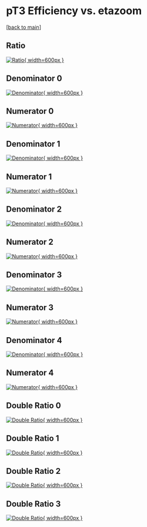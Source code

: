 # pT3 Efficiency vs. etazoom

[[back to main](./)]



## Ratio

[![Ratio](../mtv/var/pT3_loweta_13_0_eff_etazoom.png){ width=600px }](../mtv/var/pT3_loweta_13_0_eff_etazoom.pdf)

## Denominator 0

[![Denominator](../mtv/den/pT3_loweta_13_0_eff_etazoom_den0.png){ width=600px }](../mtv/den/pT3_loweta_13_0_eff_etazoom_den0.pdf)

## Numerator 0

[![Numerator](../mtv/num/pT3_loweta_13_0_eff_etazoom_num0.png){ width=600px }](../mtv/num/pT3_loweta_13_0_eff_etazoom_num0.pdf)

## Denominator 1

[![Denominator](../mtv/den/pT3_loweta_13_0_eff_etazoom_den1.png){ width=600px }](../mtv/den/pT3_loweta_13_0_eff_etazoom_den1.pdf)

## Numerator 1

[![Numerator](../mtv/num/pT3_loweta_13_0_eff_etazoom_num1.png){ width=600px }](../mtv/num/pT3_loweta_13_0_eff_etazoom_num1.pdf)

## Denominator 2

[![Denominator](../mtv/den/pT3_loweta_13_0_eff_etazoom_den2.png){ width=600px }](../mtv/den/pT3_loweta_13_0_eff_etazoom_den2.pdf)

## Numerator 2

[![Numerator](../mtv/num/pT3_loweta_13_0_eff_etazoom_num2.png){ width=600px }](../mtv/num/pT3_loweta_13_0_eff_etazoom_num2.pdf)

## Denominator 3

[![Denominator](../mtv/den/pT3_loweta_13_0_eff_etazoom_den3.png){ width=600px }](../mtv/den/pT3_loweta_13_0_eff_etazoom_den3.pdf)

## Numerator 3

[![Numerator](../mtv/num/pT3_loweta_13_0_eff_etazoom_num3.png){ width=600px }](../mtv/num/pT3_loweta_13_0_eff_etazoom_num3.pdf)

## Denominator 4

[![Denominator](../mtv/den/pT3_loweta_13_0_eff_etazoom_den4.png){ width=600px }](../mtv/den/pT3_loweta_13_0_eff_etazoom_den4.pdf)

## Numerator 4

[![Numerator](../mtv/num/pT3_loweta_13_0_eff_etazoom_num4.png){ width=600px }](../mtv/num/pT3_loweta_13_0_eff_etazoom_num4.pdf)

## Double Ratio 0

[![Double Ratio](../mtv/ratio/pT3_loweta_13_0_eff_etazoom_ratio0.png){ width=600px }](../mtv/ratio/pT3_loweta_13_0_eff_etazoom_ratio0.pdf)

## Double Ratio 1

[![Double Ratio](../mtv/ratio/pT3_loweta_13_0_eff_etazoom_ratio1.png){ width=600px }](../mtv/ratio/pT3_loweta_13_0_eff_etazoom_ratio1.pdf)

## Double Ratio 2

[![Double Ratio](../mtv/ratio/pT3_loweta_13_0_eff_etazoom_ratio2.png){ width=600px }](../mtv/ratio/pT3_loweta_13_0_eff_etazoom_ratio2.pdf)

## Double Ratio 3

[![Double Ratio](../mtv/ratio/pT3_loweta_13_0_eff_etazoom_ratio3.png){ width=600px }](../mtv/ratio/pT3_loweta_13_0_eff_etazoom_ratio3.pdf)

